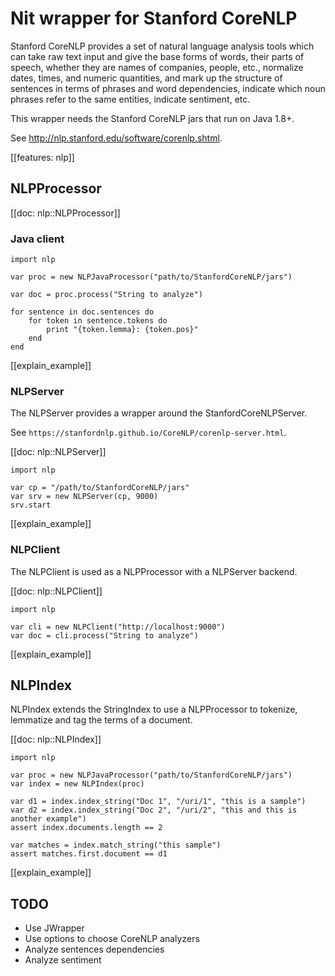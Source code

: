 # Nit wrapper for Stanford CoreNLP

Stanford CoreNLP provides a set of natural language analysis tools which can take
raw text input and give the base forms of words, their parts of speech, whether
they are names of companies, people, etc., normalize dates, times, and numeric
quantities, and mark up the structure of sentences in terms of phrases and word
dependencies, indicate which noun phrases refer to the same entities, indicate
sentiment, etc.

This wrapper needs the Stanford CoreNLP jars that run on Java 1.8+.

See http://nlp.stanford.edu/software/corenlp.shtml.

[[features: nlp]]

## NLPProcessor

[[doc: nlp::NLPProcessor]]

### Java client

~~~nit
import nlp

var proc = new NLPJavaProcessor("path/to/StanfordCoreNLP/jars")

var doc = proc.process("String to analyze")

for sentence in doc.sentences do
	for token in sentence.tokens do
		print "{token.lemma}: {token.pos}"
	end
end
~~~

[[explain_example]]

### NLPServer

The NLPServer provides a wrapper around the StanfordCoreNLPServer.

See `https://stanfordnlp.github.io/CoreNLP/corenlp-server.html`.

[[doc: nlp::NLPServer]]

~~~nit
import nlp

var cp = "/path/to/StanfordCoreNLP/jars"
var srv = new NLPServer(cp, 9000)
srv.start
~~~

[[explain_example]]

### NLPClient

The NLPClient is used as a NLPProcessor with a NLPServer backend.

[[doc: nlp::NLPClient]]

~~~nit
import nlp

var cli = new NLPClient("http://localhost:9000")
var doc = cli.process("String to analyze")
~~~

[[explain_example]]

## NLPIndex

NLPIndex extends the StringIndex to use a NLPProcessor to tokenize, lemmatize and
tag the terms of a document.

[[doc: nlp::NLPIndex]]

~~~nit
import nlp

var proc = new NLPJavaProcessor("path/to/StanfordCoreNLP/jars")
var index = new NLPIndex(proc)

var d1 = index.index_string("Doc 1", "/uri/1", "this is a sample")
var d2 = index.index_string("Doc 2", "/uri/2", "this and this is another example")
assert index.documents.length == 2

var matches = index.match_string("this sample")
assert matches.first.document == d1
~~~

[[explain_example]]

## TODO

* Use JWrapper
* Use options to choose CoreNLP analyzers
* Analyze sentences dependencies
* Analyze sentiment

